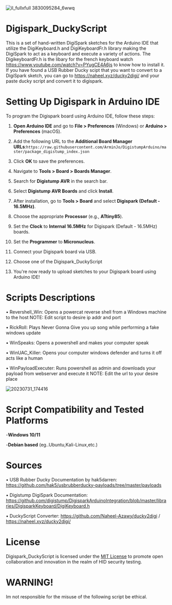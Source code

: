 ![il_fullxfull 3830095284_6wwq](https://github.com/Adrilaw/Digispark_DuckyScript/assets/65346144/8cfb1fb1-f485-42e1-8913-d8977d933bd6)

# Digispark_DuckyScript
This is a set of hand-written DigiSpark sketches for the Arduino IDE that utilize the DigiKeyboard.h and DigiKeyboardFr.h library making the DigiSpark to act as a keyboard and execute a variety of actions. The DigikeyboardFr.h is the libary for the french keyboard watch https://www.youtube.com/watch?v=PYugCE4A6js to know how to install it. If you have found a USB Rubber Ducky scipt that you want to convert to a DigiSpark sketch, you can go to https://naheel.xyz/ducky2digi/ and your paste ducky script and convert it to digispark.

# Setting Up Digispark in Arduino IDE

To program the Digispark board using Arduino IDE, follow these steps:

1. **Open Arduino IDE** and go to **File > Preferences** (Windows) or **Arduino > Preferences** (macOS).

2. Add the following URL to the **Additional Board Manager URLs**:`https://raw.githubusercontent.com/ArminJo/DigistumpArduino/master/package_digistump_index.json`
3. Click **OK** to save the preferences.

4. Navigate to **Tools > Board > Boards Manager**.

5. Search for **Digistump AVR** in the search bar.

6. Select **Digistump AVR Boards** and click **Install**.

7. After installation, go to **Tools > Board** and select **Digispark (Default - 16.5MHz)**.

8. Choose the appropriate **Processor** (e.g., **ATtiny85**).

9. Set the **Clock** to **Internal 16.5MHz** for Digispark (Default - 16.5MHz) boards.

10. Set the **Programmer** to **Micronucleus**.
   
12. Connect your Digispark board via USB.

13. Choose one of the Digispark_DuckyScript

14. You're now ready to upload sketches to your Digispark board using Arduino IDE!

# Scripts Descriptions
 • Revershell_Win: Opens a powercat reverse shell from a Windows machine to the host NOTE: Edit script to desire ip addr and port
 
 • RickRoll: Plays Never Gonna Give you up song while performing a fake windows update
 
 • WinSpeaks: Opens a powershell and makes your computer speak 
 
 • WinUAC_Killer: Opens your computer windows defender and turns it off acts like a human

 • WinPayloadExecuter: Runs powershell as admin and downloads your payload from webserver and execute it  NOTE: Edit the url to your desire place

 ![20230731_174416](https://github.com/user-attachments/assets/98589880-5de3-4605-af0c-1a266bd75f3a)


 # Script Compatibility and Tested Platforms
 -**Windows 10/11**
 
 -**Debian based** (eg..Ubuntu,Kali-Linux,etc.)

# Sources
• USB Rubber Ducky Documentation by hak5darren: https://github.com/hak5/usbrubberducky-payloads/tree/master/payloads
 
• Digistump DigiSpark Documentation: https://github.com/digistump/DigisparkArduinoIntegration/blob/master/libraries/DigisparkKeyboard/DigiKeyboard.h
 
• DuckyScript Converter: https://github.com/Naheel-Azawy/ducky2digi / https://naheel.xyz/ducky2digi/


# License
Digispark_DuckyScript is licensed under the [MIT License](LICENSE) to promote open collaboration and innovation in the realm of HID security testing.


# WARNING!
Im not responsible for the misuse of the following script be ethical.

